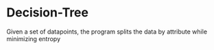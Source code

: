 # Decision-Tree
Given a set of datapoints, the program splits the data by attribute while minimizing entropy
